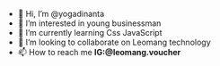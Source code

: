 - 👋 Hi, I’m @yogadinanta
- 👀 I’m interested in young businessman
- 🌱 I’m currently learning Css JavaScript
- 💞️ I’m looking to collaborate on Leomang technology
- 📫 How to reach me **IG:@leomang.voucher**

